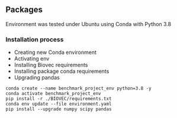 ## Packages

Environment was tested under Ubuntu using Conda with Python 3.8

### Installation process

- Creating new Conda environment
- Activating env
- Installing Biovec requirements
- Installing package conda requirements
- Upgrading pandas

```
conda create --name benchmark_project_env python=3.8 -y
conda activate benchmark_project_env
pip install -r ./BIOVEC/requirements.txt
conda env update --file environment.yaml
pip install --upgrade numpy scipy pandas
```

